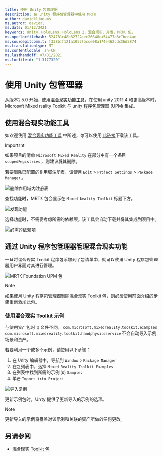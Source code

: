 ```yaml
---
title: 使用 Unity 包管理器
description: 在 Unity 程序包管理器中使用 MRTK
author: davidkline-ms
ms.author: davidkl
ms.date: 01/12/2021
keywords: Unity，HoloLens，HoloLens 2，混合现实，开发，MRTK 包，
ms.openlocfilehash: 524783c48b82722aec26648ea54477a6c7bcd4ae
ms.sourcegitcommit: f338b1f121a10577bcce08a174e462cdc86d5874
ms.translationtype: MT
ms.contentlocale: zh-CN
ms.lasthandoff: 07/01/2021
ms.locfileid: "113177320"
---
```

# <a name="using-the-unity-package-manager"></a>使用 Unity 包管理器

从版本2.5.0 开始，使用[混合现实功能工具](/windows/mixed-reality/develop/unity/welcome-to-mr-feature-tool)，在使用 unity 2019.4 和更高版本时，Microsoft Mixed reality Toolkit 与 unity 程序包管理器 (UPM) 集成。

## <a name="using-the-mixed-reality-feature-tool"></a>使用混合现实功能工具

如欢迎使用 [混合现实功能工具](/windows/mixed-reality/develop/unity/welcome-to-mr-feature-tool) 中所述，你可以使用 [此链接](https://aka.ms/MRFeatureTool)下载该工具。

> [!IMPORTANT]
> 如果项目的清单 `Microsoft Mixed Reality` 在部分中有一个条目 `scopedRegistries` ，则建议将其删除。
>
> 若要删除已配置的作用域注册表，请使用 `Edit`  >  `Project Settings`  >  `Package Manager` 。
>
> ![删除作用域内注册表](../features/images/packaging/RemoveScopedRegistry.png)

查找功能时，MRTK 包会显示在 `Mixed Reality Toolkit` 标题下方。

![发现功能](../features/images/packaging/DiscoverFeatures.png)

选择功能时，不需要考虑所需的依赖项，该工具会自动下载并将其集成到项目中。

![必需的依赖项](../features/images/packaging/RequiredDependencies.png)

## <a name="managing-mixed-reality-features-with-the-unity-package-manager"></a>通过 Unity 程序包管理器管理混合现实功能

一旦将混合现实 Toolkit 程序包添加到了包清单中，就可以使用 Unity 程序包管理器用户界面对其进行管理。

![MRTK Foundation UPM 包](../features/images/packaging/MRTK_FoundationUPM.png)

> [!NOTE]
> 如果使用 Unity 程序包管理器删除混合现实 Toolkit 包，则必须使用[前面介绍的步骤](#using-the-mixed-reality-feature-tool)重新添加此包。

### <a name="using-mixed-reality-toolkit-examples"></a>使用混合现实 Toolkit 示例

与使用资产包时 () 文件不同， `com.microsoft.mixedreality.toolkit.examples` `com.microsoft.mixedreality.toolkit.handphysicsservice` 不会自动导入示例场景和资产。

若要利用一个或多个示例，请使用以下步骤：

1. 在 Unity 编辑器中，导航到 `Window` > `Package Manager`
1. 在包列表中，选择 `Mixed Reality Toolkit Examples`
1. 在列表中找到所需的示例 (s) `Samples`
1. 单击 `Import into Project`

![导入示例](../features/images/packaging/MRTK_ExamplesUpm.png)

更新示例包时，Unity 提供了更新导入的示例的选项。

> [!NOTE]
> 更新导入的示例将覆盖对该示例和关联的资产所做的任何更改。

## <a name="see-also"></a>另请参阅

- [混合现实 Toolkit 包](../packages/mrtk-packages.md)
